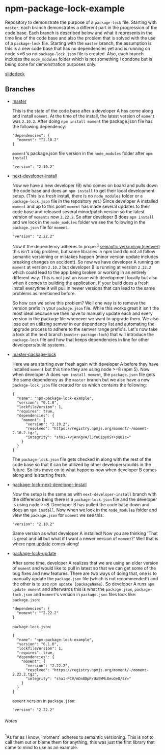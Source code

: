 # npm-package-lock-example
Repository to demonstrate the purpose of a `package-lock` file.  Starting with `master`, each branch demonstrates a different part in the progression of the code base.  Each branch is described below and what it represents in the time line of the code base and also the problem that is solved with the use of a `package-lock` file.  Starting with the `master` branch, the assumption is this is a new code base that has no dependencies yet and is running on node <=6 so no `package-lock.json` file is created.  Also, each branch includes the `node_modules` folder which is not something I condone but is being done for demonstration purposes only.

[slidedeck](https://slides.com/paulfischer/deck)


## Branches
* [master](https://github.com/paulmfischer/npm-package-lock-example)
  
  This is the state of the code base after a developer A has come along and install `moment`.  At the time of the install, the latest version of `moment` was `2.10.2`.  After doing `npm install moment` the package.json file has the following dependency:
  ```
  "dependencies": {
    "moment": "^2.10.2"
  }
  ```

  `moment`'s package.json file version in the `node_modules` folder after `npm install`
  ```
  "version": "2.10.2"
  ```

* [next-developer-install](https://github.com/paulmfischer/npm-package-lock-example/tree/next-developer-install)
  
  Now we have a new developer (B) who comes on board and pulls down the code base and does an `npm install` to get their local development setup.  (This is a fresh install, there is no `node_modules` folder or a `package-lock.json` file in the repository yet.)  Since developer A installed `moment` and up to this point `moment` has made several updates to their code base and released several minor/patch version so the latest version of `moments` now `2.22.2`.  So after developer B does `npm install` and we look in the `node_modules` folder we see the following in the `package.json` file for `moment`.
  ```
  "version": "2.22.2"
  ```
  Now if the dependency adheres to proper<sup><a href="#momentNote">1</a></sup> [semantic versioning (semver)](https://docs.npmjs.com/misc/semver) this isn't a big problem, but some libraries in npm land do not all follow semantic versioning or mistakes happen (minor version update includes breaking changes on accident).  So now we have developer A running on `moment` at version `2.10.2` but developer B is running at version `2.22.2` which could lead to the app being broken or working in an entirely different way.  This is not just an issue with development locally but also when it comes to building the application.  If your build does a fresh install everytime it will pull in newer versions that can lead to the same problems as mentioned before.
  
  So how can we solve this problem?  Well one way is to remove the version prefix in your `package.json` file.  While this works great it isn't the most ideal because we then have to manually update each and every version in the package file whenever we want to upgrade them.  We also lose out on utilizing semver in our dependency list and automating the upgrade process to adhere to the semver range prefix's.  Let's now take a look at the next branch (`master-package-lock`) that will introduce the `package-lock` file and how that keeps dependencies in line for other developers/build systems.

* [master-package-lock](https://github.com/paulmfischer/npm-package-lock-example/tree/master-package-lock)
 
  Here we are starting over fresh again with developer A before they have installed `moment` but this time they are using node >=8 (npm 5).  Now when developer A does `npm install moment`, the `package.json` file gets the same dependency as the `master` branch but we also have a new `package-lock.json` file created for us which contains the following:
  ```
  {
    "name": "npm-package-lock-example",
    "version": "0.1.0",
    "lockfileVersion": 1,
    "requires": true,
    "dependencies": {
      "moment": {
        "version": "2.10.2",
        "resolved": "https://registry.npmjs.org/moment/-/moment-2.10.2.tgz",
        "integrity": "sha1-+vjAnKgvA/lJYuO1pyOSY+pQ0Ic="
      }
    }
  }
  ```
  The `package-lock.json` file gets checked in along with the rest of the code base so that it can be utilized by other developers/builds in the future.  So lets move on to what happens now when developer B comes along and is starting fresh.

* [package-lock-next-developer-install](https://github.com/paulmfischer/npm-package-lock-example/tree/package-lock-next-developer-install)

  Now the setup is the same as with `next-developer-install` branch with the difference being there is a `package-lock.json` file and the developer is using node >=8.  Developer B has pulled the code base down and does an `npm install`.  Now when we look in the `node_modules` folder and view the `package.json` for `moment` we see this:
  ```
  "version": "2.10.2"
  ```
  Same version as what developer A installed!  Now you are thinking 'That is great and all but what if I want a newer version of `moment`?'  Well that is where [npm update](https://docs.npmjs.com/cli/update) comes along!
  
* [package-lock-update](https://github.com/paulmfischer/npm-package-lock-example/tree/package-lock-update)

  After some time, developer A realizes that we are using an older version of `moment` and would like to pull in latest so that we can get some of the bug fixes and new features.  There are two ways of doing that, one is to manually update the `package.json` file (which is not recommended!) and the other is to use `npm update [packageName]`.  So developer A runs `npm update moment` and afterwards this is what the `package.json`, `package-lock.json` and `moment`'s version in `package.json` files look like:
  `package.json`:
  ```
  "dependencies": {
    "moment": "^2.22.2"
  }
  ```
  `package-lock.json`:
  ```
  {
    "name": "npm-package-lock-example",
    "version": "0.1.0",
    "lockfileVersion": 1,
    "requires": true,
    "dependencies": {
      "moment": {
        "version": "2.22.2",
        "resolved": "https://registry.npmjs.org/moment/-/moment-2.22.2.tgz",
        "integrity": "sha1-PCV/mDn8DpP/UxSWMiOeuQeD/2Y="
      }
    }
  }
  ```
  `moment` version in `package.json`:
  ```
  "version": "2.22.2"
  ```
  
###### Notes
<div id="momentNote">
<sup>1</sup>As far as I know, `moment` adheres to semantic versioning.  This is not to call them out or blame them for anything, this was just the first library that came to mind to use as an example.
</div>
